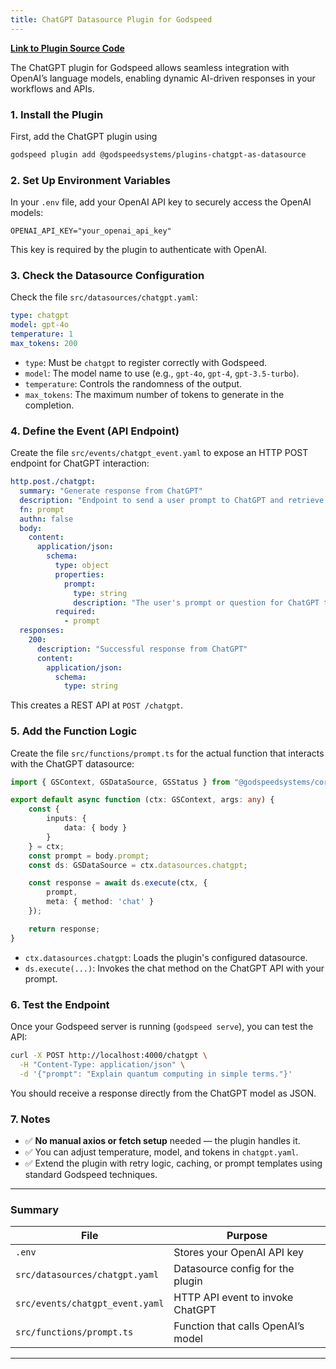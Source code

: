 ```yaml
---
title: ChatGPT Datasource Plugin for Godspeed
---
```

**[Link to Plugin Source Code](https://github.com/godspeedsystems/gs-plugins/tree/main/plugins/chatgpt-as-datasource)**

The ChatGPT plugin for Godspeed allows seamless integration with OpenAI’s language models, enabling dynamic AI-driven responses in your workflows and APIs.

### 1. Install the Plugin

First, add the ChatGPT plugin using

```bash
godspeed plugin add @godspeedsystems/plugins-chatgpt-as-datasource
```

### 2. Set Up Environment Variables

In your `.env` file, add your OpenAI API key to securely access the OpenAI models:

```env
OPENAI_API_KEY="your_openai_api_key"
```
This key is required by the plugin to authenticate with OpenAI.


### 3. Check the Datasource Configuration

Check the file `src/datasources/chatgpt.yaml`:

```yaml
type: chatgpt
model: gpt-4o
temperature: 1
max_tokens: 200
```

* `type`: Must be `chatgpt` to register correctly with Godspeed.
* `model`: The model name to use (e.g., `gpt-4o`, `gpt-4`, `gpt-3.5-turbo`).
* `temperature`: Controls the randomness of the output.
* `max_tokens`: The maximum number of tokens to generate in the completion.


### 4. Define the Event (API Endpoint)

Create the file `src/events/chatgpt_event.yaml` to expose an HTTP POST endpoint for ChatGPT interaction:

```yaml
http.post./chatgpt:
  summary: "Generate response from ChatGPT"
  description: "Endpoint to send a user prompt to ChatGPT and retrieve the AI-generated response."
  fn: prompt
  authn: false
  body:
    content:
      application/json:
        schema:
          type: object
          properties:
            prompt:
              type: string
              description: "The user's prompt or question for ChatGPT to respond to."
          required:
            - prompt
  responses:
    200:
      description: "Successful response from ChatGPT"
      content:
        application/json:
          schema:
            type: string
```
This creates a REST API at `POST /chatgpt`.


### 5. Add the Function Logic

Create the file `src/functions/prompt.ts` for the actual function that interacts with the ChatGPT datasource:

```ts
import { GSContext, GSDataSource, GSStatus } from "@godspeedsystems/core";

export default async function (ctx: GSContext, args: any) {
    const {
        inputs: {
            data: { body }
        }
    } = ctx;
    const prompt = body.prompt;
    const ds: GSDataSource = ctx.datasources.chatgpt;

    const response = await ds.execute(ctx, {
        prompt,
        meta: { method: 'chat' }
    });

    return response;
}
```

* `ctx.datasources.chatgpt`: Loads the plugin's configured datasource.
* `ds.execute(...)`: Invokes the chat method on the ChatGPT API with your prompt.


### 6. Test the Endpoint

Once your Godspeed server is running (`godspeed serve`), you can test the API:

```bash
curl -X POST http://localhost:4000/chatgpt \
  -H "Content-Type: application/json" \
  -d '{"prompt": "Explain quantum computing in simple terms."}'
```

You should receive a response directly from the ChatGPT model as JSON.

### 7. Notes

* ✅ **No manual axios or fetch setup** needed — the plugin handles it.
* ✅ You can adjust temperature, model, and tokens in `chatgpt.yaml`.
* ✅ Extend the plugin with retry logic, caching, or prompt templates using standard Godspeed techniques.

---
### Summary

| File                            | Purpose                            |
| ------------------------------- | ---------------------------------- |
| `.env`                          | Stores your OpenAI API key         |
| `src/datasources/chatgpt.yaml`  | Datasource config for the plugin   |
| `src/events/chatgpt_event.yaml` | HTTP API event to invoke ChatGPT   |
| `src/functions/prompt.ts`       | Function that calls OpenAI’s model |

---